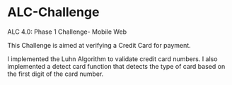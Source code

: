 # ALC-Challenge
ALC 4.0: Phase 1 Challenge- Mobile Web

This Challenge is aimed at verifying a Credit Card for payment.


I implemented the Luhn Algorithm to validate credit card numbers.
I also implemented a detect card function that detects the type of card based on the first digit of the card number.